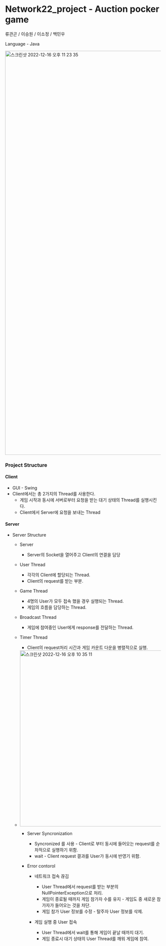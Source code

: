 # Network22_project - Auction pocker game

류관곤 / 이승원 / 이소정 / 백민우

Language - Java

  <img width="1306" alt="스크린샷 2022-12-16 오후 11 23 35" src="https://user-images.githubusercontent.com/97783148/208119073-9b8e9b02-a6d6-46a0-9a9d-caedb36f46ef.png">


### Project Structure
  #### Client

  - GUI - Swing
  - Client에서는 총 2가지의 Thread를 사용한다.
    - 게임 시작과 동시에 서버로부터 요청을 받는 대기 상태의 Thread를 실행시킨다.
    - Client에서 Server에 요청을 보내는 Thread


  #### Server

  - Server Structure
    - Server
      - Server의 Socket을 열어주고 Client의 연결을 담당

    - User Thread
      - 각각의 Client에 할당되는 Thread.
      - Client의 request를 받는 부분.

    - Game Thread
      - 4명의 User가 모두 접속 했을 경우 실행되는 Thread.
      - 게임의 흐름을 담당하는 Thread.

    - Broadcast Thread
      - 게임에 참여중인 User에게 response를 전달하는 Thread.

    - Timer Thread
      - Client의 request처리 시간과 게임 카운트 다운을 병렬적으로 실행.

    - <img width="569" alt="스크린샷 2022-12-16 오후 10 35 11" src="https://user-images.githubusercontent.com/97783148/208109846-3a795315-7b01-4952-967c-de896c8ebacc.png">

        - Server Syncronization
          - Syncronized 를 사용 - Client로 부터 동시에 들어오는 request를 순차적으로 실행하기 위함.
          - wait - Client request 결과를 User가 동시에 반영기 위함.

        - Error contorol
          - 네트워크 접속 끊김
            - User Thread에서 request를 받는 부분의 NullPointerException으로 처리.
            - 게임이 종료될 때까지 게임 참가자 수를 유지 - 게임도 중 새로운 참가자가 들어오는 것을 차단.
            - 게임 참가 User 정보를 수정 - 탈주자 User 정보를 삭제. 

          - 게임 실행 중 User 접속
            - User Thread에서 wait를 통해 게임이 끝날 때까지 대기.
            - 게임 종료시 대기 상태의 User Thread를 깨워 게임에 참여. 
